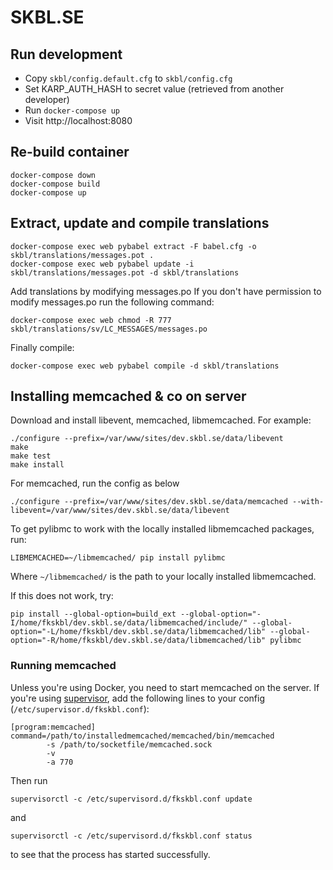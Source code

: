 # SKBL.SE

## Run development
* Copy `skbl/config.default.cfg` to `skbl/config.cfg`
* Set KARP_AUTH_HASH to secret value (retrieved from another developer)
* Run `docker-compose up`
* Visit http://localhost:8080

## Re-build container
    docker-compose down
    docker-compose build
    docker-compose up

## Extract, update and compile translations
    docker-compose exec web pybabel extract -F babel.cfg -o skbl/translations/messages.pot .
    docker-compose exec web pybabel update -i skbl/translations/messages.pot -d skbl/translations

Add translations by modifying messages.po
If you don't have permission to modify messages.po run the following command:

    docker-compose exec web chmod -R 777 skbl/translations/sv/LC_MESSAGES/messages.po

Finally compile:

    docker-compose exec web pybabel compile -d skbl/translations


## Installing memcached & co on server
Download and install libevent, memcached, libmemcached.
For example:

    ./configure --prefix=/var/www/sites/dev.skbl.se/data/libevent
    make
    make test
    make install

For memcached, run the config as below

```
./configure --prefix=/var/www/sites/dev.skbl.se/data/memcached --with-libevent=/var/www/sites/dev.skbl.se/data/libevent
```

To get pylibmc to work with the locally installed libmemcached packages, run:

`LIBMEMCACHED=~/libmemcached/ pip install pylibmc`

Where `~/libmemcached/` is the path to your locally installed libmemcached.

If this does not work, try:
```
pip install --global-option=build_ext --global-option="-I/home/fkskbl/dev.skbl.se/data/libmemcached/include/" --global-option="-L/home/fkskbl/dev.skbl.se/data/libmemcached/lib" --global-option="-R/home/fkskbl/dev.skbl.se/data/libmemcached/lib" pylibmc
```

### Running memcached

Unless you're using Docker, you need to start memcached on the server. If you're using [supervisor](http://supervisord.org/running.html),
add the following lines to your config (`/etc/supervisor.d/fkskbl.conf`):

```
[program:memcached]
command=/path/to/installedmemcached/memcached/bin/memcached
        -s /path/to/socketfile/memcached.sock
        -v
        -a 770
```

Then run

`supervisorctl -c /etc/supervisord.d/fkskbl.conf update`

and

`supervisorctl -c /etc/supervisord.d/fkskbl.conf status`

to see that the process has started successfully.
